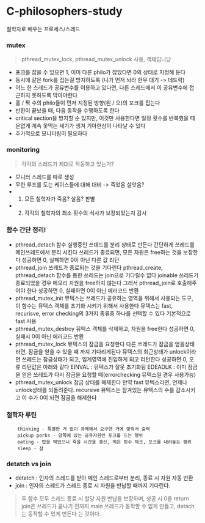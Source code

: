 # C-philosophers-study
철학자로 배우는 프로세스/스레드

### mutex
> pthread_mutex_lock, pthread_mutex_unlock 사용, 객체입니당
- 포크를 잡을 수 있으면 1, 이미 다른 philo가 잡았다면 0의 상태로 지정해 둔다
- 동시에 같은 fork를 집는걸 방지하도록 (니가 먼저 놔라 한무 대기 -> 데드락)
- 어느 한 스레드가 공유변수를 이용하고 있다면, 다른 스레드에서 이 공유변수에 접근하지 못하도록 막아야한다
- 홀 / 짝 수의 philo들이 먼저 지정된 방향(왼 / 오)의 포크를 집는다
- 반환이 끝났을 때, 다음 동작을 수행하도록 한다
- critical section을 방지할 순 있지만, 이것만 사용한다면 일정 횟수를 반복했을 때 운없게 계속 못먹는 새기가 생겨 기아현상이 나타날 수 있다
- 추가적으로 모니터링이 필요하다

### monitoring
> 각각의 스레드가 제대로 작동하고 있는가?
- 모니터 스레드를 따로 생성
- 무한 루프를 도는 케이스들에 대해 대비 -> 죽었음 살앗음?
- 1. 모든 철학자가 죽음? 살음? 판별
- 2. 각각의 철학자의 최소 횟수의 식사가 보장되었는지 감시

### 함수 간단 정리!
- pthread_detach 함수 
	실행중인 쓰데드를 분리 상태로 만든다 
	간단하게 쓰레드를 메인쓰레드에서 분리 시킨다
	쓰레드가 종료되면, 모든 자원은 free하는 것을 보장한다
	성공하면 0, 실패하면 0이 아닌 다른 값 리턴
-  pthread_join
	쓰레드가 종료되는 것을 기다린다
	pthread_create, pthread_detach 함수를 통한 쓰레드는 join으로 기다릴수 없다
	joinable 쓰레드가 종료되었을 경우 메모리 자원을 free하지 않는다
	그래서  pthread_join로 호출해주어야 한다
	성공하면 0, 실패하면 0이 아닌 에러코드 반환
- pthread_mutex_init
	뮤텍스는 쓰레드가 공유하는 영역을 위해서 사용되는 도구, 이 함수는 뮤택스 객체를 초기화 시키기 위해서 사용한다
	뮤텍스는 fast, recurisve, error checking의 3가지 종류중 하나를 선택할 수 있다
	기본적으로 fast 사용
- pthread_mutex_destroy
	뮤텍스 객체를 삭제하고, 자원을 free한다
	성공하면 0, 실패시 0이 아닌 에러코드 반환
-  pthread_mutex_lock
	뮤텍스의 잠금을 요청한다 
	다른 쓰레드가 잠금을 얻을상태라면, 잠금을 얻을 수 있을 때 까지 기다리게된다
	뮤텍스의 최근상태가 unlock이라면 쓰레드는 잠금상태가 되고, 임계영역에 진입하게 되고 리턴한다
	성공하면 0,
	오류 리턴값은 아래와 같다 
		EINVAL  : 뮤텍스가 잘못 초기화됨
    	EDEADLK : 이미 잠금을 얻은 쓰레드가 다시 잠금을 요청할 때(errorchecking 뮤텍스일 경우 사용가능) 
-  pthread_mutex_unlock	
	잠금 상태를 해제한다
	만약 fast 뮤텍스라면, 언제나 unlock상태를 되돌려준다.
	recursive 뮤텍스는 잠겨있는 뮤텍스의 수를 감소시키고 이 수가 0이 되면 잠금을 해제한다


### 철학자 루틴

```
	thinking - 특별한 거 없이 과제에서 요구한 거에 맞춰서 출력
	pickup porks - 양쪽에 있는 공유자원인 포크를 드는 행위
	eating - 밥을 먹었으니 죽을 시간을 갱신, 먹은 횟수 체크, 포크를 내려놓는 행위
	sleep - 잠
```

### detatch vs join

- detatch : 인자의 스레드를 받아 메인 스레드로부터 분리, 종료 시 자원 자동 반환
- join : 인자의 스레드가 스레드 종료 시 자원을 반납할 때까지 기다린다.

> 두 함수 모두 스레드 종료 시 할당 자원 반납을 보장하며, 성공 시 0을 return
> join은 쓰레드가 끝나기 전까지 main 쓰레드가 동작할 수 없게 만들고, detach는 동작할 수 있게 만든다 는 것이다.

